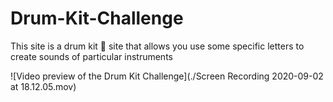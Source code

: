 # Drum-Kit-Challenge
This site is a drum kit 🥁 site that allows you use some specific letters to create sounds of particular instruments

![Video preview of the Drum Kit Challenge](./Screen Recording 2020-09-02 at 18.12.05.mov)
